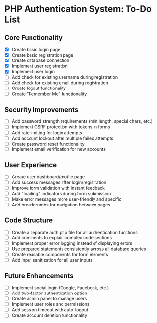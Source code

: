 # PHP Authentication System: To-Do List

## Core Functionality
- [x] Create basic login page
- [x] Create basic registration page
- [x] Create database connection
- [x] Implement user registration
- [x] Implement user login
- [ ] Add check for existing username during registration
- [ ] Add check for existing email during registration
- [ ] Create logout functionality
- [ ] Create "Remember Me" functionality

## Security Improvements
- [ ] Add password strength requirements (min length, special chars, etc.)
- [ ] Implement CSRF protection with tokens in forms
- [ ] Add rate limiting for login attempts
- [ ] Add account lockout after multiple failed attempts
- [ ] Create password reset functionality
- [ ] Implement email verification for new accounts

## User Experience
- [ ] Create user dashboard/profile page
- [ ] Add success messages after login/registration
- [ ] Improve form validation with instant feedback
- [ ] Add "loading" indicators during form submission
- [ ] Make error messages more user-friendly and specific
- [ ] Add breadcrumbs for navigation between pages

## Code Structure
- [ ] Create a separate auth.php file for all authentication functions
- [ ] Add comments to explain complex code sections
- [ ] Implement proper error logging instead of displaying errors
- [ ] Use prepared statements consistently across all database queries
- [ ] Create reusable components for form elements
- [ ] Add input sanitization for all user inputs

## Future Enhancements
- [ ] Implement social login (Google, Facebook, etc.)
- [ ] Add two-factor authentication option
- [ ] Create admin panel to manage users
- [ ] Implement user roles and permissions
- [ ] Add session timeout with auto-logout
- [ ] Create account deletion functionality